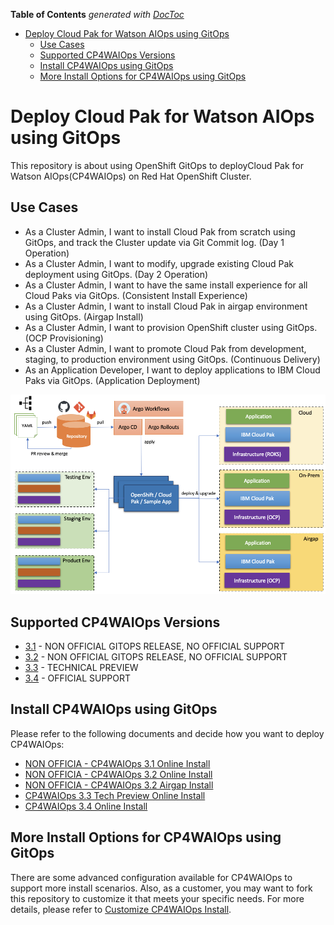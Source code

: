 <!-- START doctoc generated TOC please keep comment here to allow auto update -->
<!-- DON'T EDIT THIS SECTION, INSTEAD RE-RUN doctoc TO UPDATE -->
**Table of Contents**  *generated with [DocToc](https://github.com/thlorenz/doctoc)*

- [Deploy Cloud Pak for Watson AIOps using GitOps](#deploy-cloud-pak-for-watson-aiops-using-gitops)
  - [Use Cases](#use-cases)
  - [Supported CP4WAIOps Versions](#supported-cp4waiops-versions)
  - [Install CP4WAIOps using GitOps](#install-cp4waiops-using-gitops)
  - [More Install Options for CP4WAIOps using GitOps](#more-install-options-for-cp4waiops-using-gitops)

<!-- END doctoc generated TOC please keep comment here to allow auto update -->

# Deploy Cloud Pak for Watson AIOps using GitOps

This repository is about using OpenShift GitOps to deployCloud Pak for Watson AIOps(CP4WAIOps) on Red Hat OpenShift Cluster.

## Use Cases

- As a Cluster Admin, I want to install Cloud Pak from scratch using GitOps, and track the Cluster update via Git Commit log. (Day 1 Operation)
- As a Cluster Admin, I want to modify, upgrade existing Cloud Pak deployment using GitOps. (Day 2 Operation)
- As a Cluster Admin, I want to have the same install experience for all Cloud Paks via GitOps. (Consistent Install Experience)
- As a Cluster Admin, I want to install Cloud Pak in airgap environment using GitOps. (Airgap Install)
- As a Cluster Admin, I want to provision OpenShift cluster using GitOps. (OCP Provisioning)
- As a Cluster Admin, I want to promote Cloud Pak from development, staging, to production environment using GitOps. (Continuous Delivery)
- As an Application Developer, I want to deploy applications to IBM Cloud Paks via GitOps. (Application Deployment)

![IBM Cloud Pak GitOps](./images/cpk-gitops.png)

## Supported CP4WAIOps Versions

- [3.1](https://www.ibm.com/docs/en/cloud-paks/cloud-pak-watson-aiops/3.1.0) - NON OFFICIAL GITOPS RELEASE, NO OFFICIAL SUPPORT
- [3.2](https://www.ibm.com/docs/en/cloud-paks/cloud-pak-watson-aiops/3.2.0) - NON OFFICIAL GITOPS RELEASE, NO OFFICIAL SUPPORT
- [3.3](https://www.ibm.com/docs/en/cloud-paks/cloud-pak-watson-aiops/3.3.0) - TECHNICAL PREVIEW
- [3.4](https://www.ibm.com/docs/en/cloud-paks/cloud-pak-watson-aiops/3.3.0) - OFFICIAL SUPPORT


## Install CP4WAIOps using GitOps

Please refer to the following documents and decide how you want to deploy CP4WAIOps:

- [NON OFFICIA - CP4WAIOps 3.1 Online Install](how-to-deploy-cp4waiops-31.md)
- [NON OFFICIA - CP4WAIOps 3.2 Online Install](how-to-deploy-cp4waiops-32.md)
- [NON OFFICIA - CP4WAIOps 3.2 Airgap Install](how-to-deploy-airgap-32.md)
- [CP4WAIOps 3.3 Tech Preview Online Install](how-to-deploy-cp4waiops-33.md)
- [CP4WAIOps 3.4 Online Install](how-to-deploy-cp4waiops.md)

## More Install Options for CP4WAIOps using GitOps

There are some advanced configuration available for CP4WAIOps to support more install scenarios. Also, as a customer, you may want to fork this repository to customize it that meets your specific needs. For more details, please refer to [Customize CP4WAIOps Install](cp4waiops-custom-install.md).
